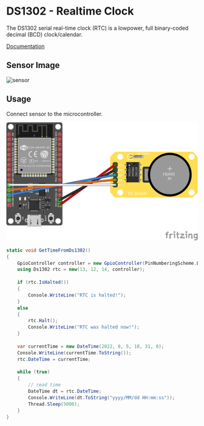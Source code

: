 # DS1302 - Realtime Clock
The DS1302 serial real-time clock (RTC) is a lowpower, full binary-coded decimal (BCD) clock/calendar.

[Documentation](https://www.hobbytronics.co.uk/datasheets/DS1302.pdf)

## Sensor Image

![sensor](sensor.png)

## Usage

Connect sensor to the microcontroller.

![connection](Ds1302.png)

```csharp
static void GetTimeFromDs1302()
{
    GpioController controller = new GpioController(PinNumberingScheme.Logical);
    using Ds1302 rtc = new(13, 12, 14, controller);

    if (rtc.IsHalted())
    {
        Console.WriteLine("RTC is halted!");
    }
    else
    {
        rtc.Halt();
        Console.WriteLine("RTC was halted now!");
    }

    var currentTime = new DateTime(2022, 8, 5, 18, 31, 0);
    Console.WriteLine(currentTime.ToString());
    rtc.DateTime = currentTime;

    while (true)
    {
        // read time
        DateTime dt = rtc.DateTime;
        Console.WriteLine(dt.ToString("yyyy/MM/dd HH:mm:ss"));
        Thread.Sleep(5000);
    }
}
```
